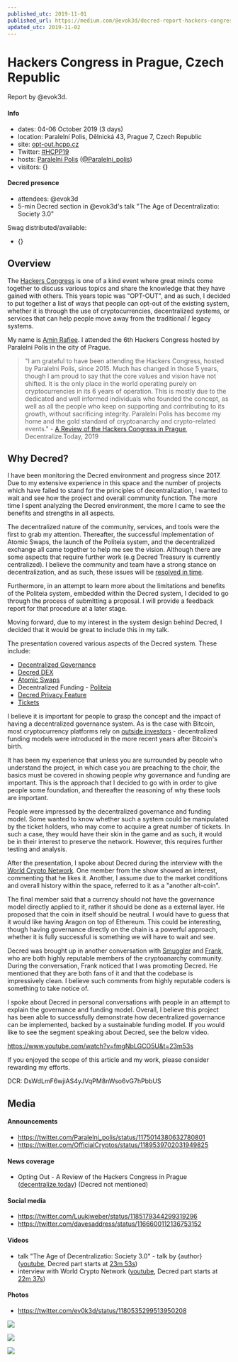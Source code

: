 ```yaml
---
published_utc: 2019-11-01
published_url: https://medium.com/@evok3d/decred-report-hackers-congress-paralelni-polis-hcpp19-bd8e634f93de
updated_utc: 2019-11-02
---
```


# Hackers Congress in Prague, Czech Republic

Report by @evok3d.

#### Info

- dates: 04-06 October 2019 (3 days)
- location: Paralelní Polis, Dělnická 43, Prague 7, Czech Republic
- site: [opt-out.hcpp.cz](https://opt-out.hcpp.cz/)
- Twitter: [#HCPP19](https://twitter.com/hashtag/HCPP19)
- hosts: [Paralelni Polis](https://www.paralelnipolis.cz/) ([@Paralelni_polis](https://twitter.com/Paralelni_polis))
- visitors: {}

#### Decred presence

- attendees: @evok3d
- 5-min Decred section in @evok3d's talk "The Age of Decentralizatio: Society 3.0"

Swag distributed/available:

- {}

## Overview

The [Hackers Congress](https://opt-out.hcpp.cz/) is one of a kind event where great minds come together to discuss various topics and share the knowledge that they have gained with others. This years topic was "OPT-OUT", and as such, I decided to put together a list of ways that people can opt-out of the existing system, whether it is through the use of cryptocurrencies, decentralized systems, or services that can help people move away from the traditional / legacy systems.

My name is [Amin Rafiee](https://magazine.seats2meet.com/nice-to-meet-amin-rafiee-blockchain-advocate/). I attended the 6th Hackers Congress hosted by Paralelni Polis in the city of Prague.

> "I am grateful to have been attending the Hackers Congress, hosted by Paralelni Polis, since 2015. Much has changed in those 5 years, though I am proud to say that the core values and vision have not shifted. It is the only place in the world operating purely on cryptocurrencies in its 6 years of operation. This is mostly due to the dedicated and well informed individuals who founded the concept, as well as all the people who keep on supporting and contributing to its growth, without sacrificing integrity. Paralelni Polis has become my home and the gold standard of cryptoanarchy and crypto-related events." - [A Review of the Hackers Congress in Prague](https://decentralize.today/privacy/opting-out-a-review-of-the-hackers-congress-in-prague), Decentralize.Today, 2019

## Why Decred?

I have been monitoring the Decred environment and progress since 2017. Due to my extensive experience in this space and the number of projects which have failed to stand for the principles of decentralization, I wanted to wait and see how the project and overall community function. The more time I spent analyzing the Decred environment, the more I came to see the benefits and strengths in all aspects.

The decentralized nature of the community, services, and tools were the first to grab my attention. Thereafter, the successful implementation of Atomic Swaps, the launch of the Politeia system, and the decentralized exchange all came together to help me see the vision. Although there are some aspects that require further work (e.g Decred Treasury is currently centralized). I believe the community and team have a strong stance on decentralization, and as such, these issues will be [resolved in time](https://proposals.decred.org/proposals/c96290a2478d0a1916284438ea2c59a1215fe768a87648d04d45f6b7ecb82c3f).

Furthermore, in an attempt to learn more about the limitations and benefits of the Politeia system, embedded within the Decred system, I decided to go through the process of submitting a proposal. I will provide a feedback report for that procedure at a later stage.

Moving forward, due to my interest in the system design behind Decred, I decided that it would be great to include this in my talk.

The presentation covered various aspects of the Decred system. These include:

- [Decentralized Governance](https://docs.decred.org/governance/politeia/overview/)
- [Decred DEX](https://blog.decred.org/2018/06/05/A-New-Kind-of-DEX/)
- [Atomic Swaps](https://docs.decred.org/advanced/atomic-swap/)
- Decentralized Funding - [Politeia](https://proposals.decred.org/)
- [Decred Privacy Feature](https://blog.decred.org/2019/08/28/Iterating-Privacy/)
- [Tickets](https://docs.decred.org/wallets/cli/dcrwallet-tickets/)

I believe it is important for people to grasp the concept and the impact of having a decentralized governance system. As is the case with Bitcoin, most cryptocurrency platforms rely on [outside investors](https://bitsonline.com/decred-decentralized-governance/) - decentralized funding models were introduced in the more recent years after Bitcoin's birth.

It has been my experience that unless you are surrounded by people who understand the project, in which case you are preaching to the choir, the basics must be covered in showing people why governance and funding are important. This is the approach that I decided to go with in order to give people some foundation, and thereafter the reasoning of why these tools are important.

People were impressed by the decentralized governance and funding model. Some wanted to know whether such a system could be manipulated by the ticket holders, who may come to acquire a great number of tickets. In such a case, they would have their skin in the game and as such, it would be in their interest to preserve the network. However, this requires further testing and analysis.

After the presentation, I spoke about Decred during the interview with the [World Crypto Network](https://www.youtube.com/watch?v=dq2SGpI5-Gw&t=22m37s). One member from the show showed an interest, commenting that he likes it. Another, I assume due to the market conditions and overall history within the space, referred to it as a "another alt-coin".

The final member said that a currency should not have the governance model directly applied to it, rather it should be done as a external layer. He proposed that the coin in itself should be neutral. I would have to guess that it would like having Aragon on top of Ethereum. This could be interesting, though having governance directly on the chain is a powerful approach, whether it is fully successful is something we will have to wait and see.

Decred was brought up in another conversation with [Smuggler](https://twitter.com/TheRealSmuggler) and [Frank](https://twitter.com/thefrankbraun), who are both highly reputable members of the cryptoanarchy community. During the conversation, Frank noticed that I was promoting Decred. He mentioned that they are both fans of it and that the codebase is impressively clean. I believe such comments from highly reputable coders is something to take notice of.

I spoke about Decred in personal conversations with people in an attempt to explain the governance and funding model. Overall, I believe this project has been able to successfully demonstrate how decentralized governance can be implemented, backed by a sustainable funding model. If you would like to see the segment speaking about Decred, see the below video.

https://www.youtube.com/watch?v=fmgNbLGCO5U&t=23m53s

If you enjoyed the scope of this article and my work, please consider rewarding my efforts.

DCR: DsWdLmF6wjiAS4yJVqPM8nWso6vG7hPbbUS

## Media

#### Announcements

- https://twitter.com/Paralelni_polis/status/1175014380632780801
- https://twitter.com/OfficialCryptos/status/1189539702031949825

#### News coverage

- Opting Out - A Review of the Hackers Congress in Prague ([decentralize.today](https://decentralize.today/privacy/opting-out-a-review-of-the-hackers-congress-in-prague)) (Decred not mentioned)

#### Social media

- https://twitter.com/Luukjweber/status/1185179344299319296
- https://twitter.com/davesaddress/status/1166600112136753152

#### Videos

- talk "The Age of Decentralizatio: Society 3.0" - talk by {author} ([youtube](https://www.youtube.com/watch?v=fmgNbLGCO5U), Decred part starts at [23m 53s](https://www.youtube.com/watch?v=fmgNbLGCO5U&t=23m53s))
- interview with World Crypto Network ([youtube](https://www.youtube.com/watch?v=dq2SGpI5-Gw), Decred part starts at [22m 37s](https://www.youtube.com/watch?v=dq2SGpI5-Gw&t=22m37s))

#### Photos

- https://twitter.com/ev0k3d/status/1180535299513950208

![](https://miro.medium.com/max/10944/1*br7hcLlq_wloFIAWFYqtsg.jpeg)

![](https://miro.medium.com/max/3840/1*upI0Jp2DwpcI6AdXyaw-sg.png)

![](https://pbs.twimg.com/media/EGIal4dWkAM9bpN.jpg)
